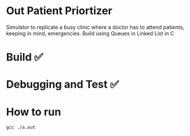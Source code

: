 # Out Patient Priortizer
Simulator to replicate a busy clinic where a doctor has to attend patients, keeping in mind, emergencies.
Build using Queues in Linked List in C

# Build ✅
# Debugging and Test ✅

# How to run
`gcc ./a.out`
